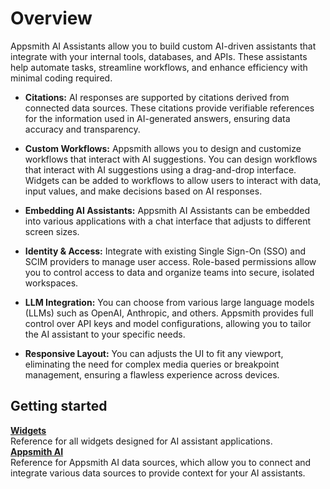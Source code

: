 
# Overview

Appsmith AI Assistants allow you to build custom AI-driven assistants that integrate with your internal tools, databases, and APIs. These assistants help automate tasks, streamline workflows, and enhance efficiency with minimal coding required.


- **Citations:** AI responses are supported by citations derived from connected data sources. These citations provide verifiable references for the information used in AI-generated answers, ensuring data accuracy and transparency.

- **Custom Workflows:** Appsmith allows you to design and customize workflows that interact with AI suggestions. You can design workflows that interact with AI suggestions using a drag-and-drop interface. Widgets can be added to workflows to allow users to interact with data, input values, and make decisions based on AI responses.

- **Embedding AI Assistants:** Appsmith AI Assistants can be embedded into various applications with a chat interface that adjusts to different screen sizes. 

- **Identity & Access:** Integrate with existing Single Sign-On (SSO) and SCIM providers to manage user access. Role-based permissions allow you to control access to data and organize teams into secure, isolated workspaces.

- **LLM Integration:** You can choose from various large language models (LLMs) such as OpenAI, Anthropic, and others. Appsmith provides full control over API keys and model configurations, allowing you to tailor the AI assistant to your specific needs.

- **Responsive Layout:** You can adjusts the UI to fit any viewport, eliminating the need for complex media queries or breakpoint management, ensuring a flawless experience across devices.


## Getting started 

<div className="containerGridSampleApp">

   <div className="containerColumnSampleApp columnGrid column-two">
   <div className="containerCol">
      </div>
      <b><a href="/packages/tutorial/query-module">Widgets</a></b>
      <div className="containerDescription"> Reference for all widgets designed for AI assistant applications.</div>
   </div>
   <div className="containerColumnSampleApp columnGrid column-two">
   <div className="containerCol">
      </div>
      <b><a href="/packages/tutorial/query-module">Appsmith AI</a></b>
      <div className="containerDescription"> Reference for Appsmith AI data sources, which allow you to connect and integrate various data sources to provide context for your AI assistants.</div>
   </div>
  
</div>

